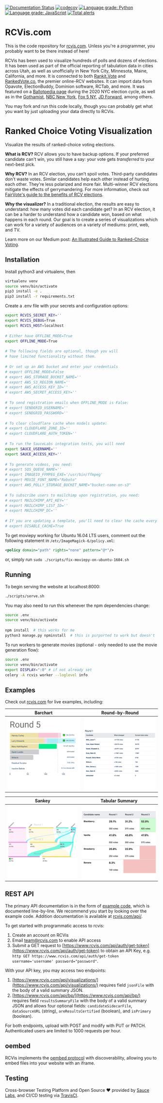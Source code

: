 [![Documentation Status](https://readthedocs.org/projects/rcvis/badge/?version=latest)](https://rcvis.readthedocs.io/en/latest/?badge=latest) [![codecov](https://codecov.io/gh/artoonie/rcvis/branch/main/graph/badge.svg)](https://codecov.io/gh/artoonie/rcvis)
[![Language grade: Python](https://img.shields.io/lgtm/grade/python/g/artoonie/rcvis.svg?logo=lgtm&logoWidth=18)](https://lgtm.com/projects/g/artoonie/rcvis/context:python) [![Language grade: JavaScript](https://img.shields.io/lgtm/grade/javascript/g/artoonie/rcvis.svg?logo=lgtm&logoWidth=18)](https://lgtm.com/projects/g/artoonie/rcvis/context:javascript) [![Total alerts](https://img.shields.io/lgtm/alerts/g/artoonie/rcvis.svg?logo=lgtm&logoWidth=18)](https://lgtm.com/projects/g/artoonie/rcvis/alerts/)

# RCVis.com
This is the code repository for [rcvis.com](https://www.rcvis.com). Unless you're a programmer, you probably want to be there instead of here!

RCVis has been used to visualize hundreds of polls and dozens of elections.
It has been used as part of the official reporting of tabulation data in cities across Utah, as well as unofficially in New York City, Minnesota, Maine, California, and more.
It is connected to both [Rankit.Vote](https://rankit.vote) and [RankedVote.co](https://rankedvote.co), the premier online-RCV websites.
It can import data from Opavote, ElectionBuddy, Dominion software, RCTab, and more.
It was featured on a [Ballotpedia page](https://ballotpedia.org/June_22,_2021,_election_results) during the 2020 NYC election cycle, as well as in the [Gothamist](https://gothamist.com/arts-entertainment/big-apple-book-ballot-results-best-nyc-book), [NBC New York](https://www.nbcnewyork.com/news/politics/adams-garcia-wnbc-poll-nyc-mayor/3104963/), [Fox 5 NY](https://www.fox5ny.com/video/940333), [JD Forward](https://www.google.com/url?q=https://forward.com/culture/471811/ranked-choice-jewish-bagels-new-york-mayoral-race-seinfeld-polls/&sa=D&source=editors&ust=1636685968994000&usg=AOvVaw0CQ7-NuULv3TeJCbp8wEv8), among others.

You may fork and run this code locally, though you can probably get what you want by just uploading your data directly to RCVis.

# Ranked Choice Voting Visualization
Visualize the results of ranked-choice voting elections.

**What is RCV?** RCV allows you to have backup options. If your preferred candidate can't win, you still have a say: your vote gets _transferred_ to your next-best pick.

**Why RCV?** In an RCV election, you can't spoil votes. Third-party candidates don't waste votes. Similar candidates help each other instead of hurting each other. They're less polarized and more fair. Multi-winner RCV elections mitigate the effects of gerrymandering. For more information, check out [FairVote's guide to the benefits of RCV elections](https://www.fairvote.org/rcv#rcvbenefits).

**Why the visualizer?** In a traditional election, the results are easy to understand: how many votes did each candidate get? In an RCV election, it can be a harder to understand how a candidate won, based on what happens in each round. Our goal is to create a series of visualizations which can work for a variety of audiences on a variety of mediums: print, web, and TV.

Learn more on our Medium post: [An Illustrated Guide to Ranked-Choice Voting](https://medium.com/@armin.samii/an-illustrated-guide-to-ranked-choice-voting-4ce3c5fe73f9).

## Installation
Install python3 and virtualenv, then

```bash
virtualenv venv
source venv/bin/activate
pip3 install -e .
pip3 install -r requirements.txt
```

Create a .env file with your secrets and configuration options:

```bash
export RCVIS_SECRET_KEY=''
export RCVIS_DEBUG=True
export RCVIS_HOST=localhost

# Either have OFFLINE_MODE=True
export OFFLINE_MODE=True

# The following fields are optional, though you will
# have limited functionality without them.

# Or set up an AWS bucket and enter your credentials
# export OFFLINE_MODE=False
# export AWS_STORAGE_BUCKET_NAME=''
# export AWS_S3_REGION_NAME=''
# export AWS_ACCESS_KEY_ID=''
# export AWS_SECRET_ACCESS_KEY=''

# To send registration emails when OFFLINE_MODE is False:
# export SENDGRID_USERNAME=''
# export SENDGRID_PASSWORD=''

# To clear cloudflare cache when models update:
# export CLOUDFLARE_ZONE_ID=''
# export CLOUDFLARE_AUTH_TOKEN=''

# To run the SauceLabs integration tests, you will need
export SAUCE_USERNAME=''
export SAUCE_ACCESS_KEY=''

# To generate videos, you need:
# export SQS_QUEUE_NAME=''
# export IMAGEIO_FFMPEG_EXE='/usr/bin/ffmpeg'
# export MOVIE_FONT_NAME="Roboto"
# export AWS_POLLY_STORAGE_BUCKET_NAME="bucket-name-on-s3"

# To subscribe users to mailchimp upon registration, you need:
# export MAILCHIMP_API_KEY=''
# export MAILCHIMP_LIST_ID=''
# export MAILCHIMP_DC=''

# If you are updating a template, you'll need to clear the cache every time or set:
# export DISABLE_CACHE=True

```

To get moviepy working for Ubuntu 16.04 LTS users, comment out the following statement in `/etc/ImageMagick-6/policy.xml`:
```xml
<policy domain="path" rights="none" pattern="@*"/>
```
or, simply run `sudo ./scripts/fix-moviepy-on-ubuntu-1604.sh`

## Running
To begin serving the website at localhost:8000:
```bash
./scripts/serve.sh
```

You may also need to run this whenever the npm dependencies change:
```bash
source .env
source venv/bin/activate

npm install  # this works for me
python3 manage.py npminstall  # this is purported to work but doesn't
```

To run workers to generate movies (optional - only needed to use the movie generation flow):
```bash
source .env
source venv/bin/activate
export DISPLAY=":0" # if not already set
celery -A rcvis worker --loglevel info
```

## Examples
Check out [rcvis.com](https://www.rcvis.com) for live examples, including:

| Barchart | Round-by-Round |
| --- | --- |
| ![Barchart](static/visualizer/icon_interactivebar.gif "Interactive Barchart") | ![Round-by-Round](static/visualizer/icon_interactiveroundbyround.gif "Round-by-Round") |

| Sankey | Tabular Summary |
| --- | --- |
| ![Sankey](static/visualizer/icon_sankey.jpg "Sankey") | ![Tabular Summaries](static/visualizer/icon_singletable.png "Tabular Summaries") |

## REST API
The primary API documentation is in the form of [example code](visualizer/tests/testRestApiExampleCode.py), which is documented line-by-line.
We recommend you start by looking over the example code.
Addition documentation is available at [rcvis.com/api/](https://www.rcvis.com/api/).

To get started with programmatic access to rcvis:

1. Create an account on RCVis
2. Email team@rcvis.com to enable API access
3. Submit a GET request to [https://www.rcvis.com/api/auth/get-token](https://www.rcvis.com/api/auth/get-token) to obtain an API Key, e.g. `http GET https://www.rcvis.com/api/auth/get-token username='username' password="password"`.

With your API key, you may access two endpoints:
1. [https://www.rcvis.com/api/visualizations/](https://www.rcvis.com/api/visualizations/) requires field `jsonFile` with the body of a valid summary JSON.
2. [https://www.rcvis.com/api/bp/](https://www.rcvis.com/api/bp/) requires field `resultsSummaryFile` with the body of a valid summary JSON and allows four optional fields: `candidateSidecarFile`, `dataSourceURL` (string), `areResultsCertified` (boolean), and `isPrimary` (boolean).

For both endpoints, upload with POST and modify with PUT or PATCH. Authenticated users are limited to 1000 requests per hour.

## oembed
RCVis implements the [oembed protocol](http://www.oembed.com) with discoverability, allowing you to embed files into your website with an iframe.

## Testing
Cross-browser Testing Platform and Open Source ❤️ provided by [Sauce Labs](https://saucelabs.com), and CI/CD testing via [TravisCI](https://travisci.com).
